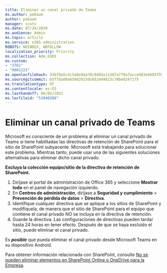 ```yaml
---
title: Eliminar un canal privado de Teams
ms.author: pebaum
author: pebaum
manager: scotv
ms.date: 07/24/2020
ms.audience: Admin
ms.topic: article
ms.service: o365-administration
ROBOTS: NOINDEX, NOFOLLOW
localization_priority: Priority
ms.collection: Adm_O365
ms.custom:
- "3781"
- "9001223"
ms.openlocfilehash: 33bf8a5cdc3a8e8da78c9d02e11387a778a7acce483e4485f595d9e05b344433
ms.sourcegitcommit: b5f7da89a650d2915dc652449623c78be6247175
ms.translationtype: HT
ms.contentlocale: es-ES
ms.lasthandoff: 08/05/2021
ms.locfileid: "53948288"
---
```

# <a name="delete-a-teams-private-channel"></a>Eliminar un canal privado de Teams

Microsoft es consciente de un problema al eliminar un canal privado de Teams si tiene habilitadas las directivas de retención de SharePoint para el sitio de SharePoint subyacente. Microsoft está trabajando para solucionar este problema. Mientras tanto, puede usar una de las siguientes soluciones alternativas para eliminar dicho canal privado.

**Excluya la colección equipo/sitio de la directiva de retención de SharePoint.**

1. Diríjase al portal de administración de Office 365 y seleccione **Mostrar todo** en el panel de navegación izquierdo.
2. En **Centros de administración**, diríjase a **Seguridad y cumplimiento** > **Prevención de pérdida de datos** > **Directiva**.
3. Identifique cualquier directiva que se aplique a los sitios de SharePoint y modifíquela, de manera que el sitio de SharePoint para el equipo que contiene el canal privado NO se incluya en la directiva de retención.
4. Guarde la directiva.
    Las configuraciones de directivas pueden tardar hasta 24 horas en tener efecto.
    Después de que se haya excluido el sitio, puede eliminar el canal privado.  
    
Es ***posible*** que pueda eliminar el canal privado desde Microsoft Teams en su dispositivo Android. 

Para obtener información relacionada con SharePoint, consulte [No se pueden eliminar elementos en SharePoint Online o OneDrive para la Empresa](https://docs.microsoft.com/alchemyinsights/retention-policy-ediscovery-hold).